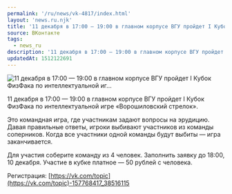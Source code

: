 ```yaml
---
permalink: '/ru/news/vk-4817/index.html'
layout: 'news.ru.njk'
title: '11 декабря в 17:00 — 19:00 в главном корпусе ВГУ пройдет I Кубок ФизФака по интеллектуальной иг…'
source: ВКонтакте
tags:
  - news_ru
description: '11 декабря в 17:00 — 19:00 в главном корпусе ВГУ пройдет I Кубок ФизФака по интеллектуальной иг…'
updatedAt: 1512122691
---
```

![11 декабря в 17:00 — 19:00 в главном корпусе ВГУ пройдет I Кубок ФизФака по интеллектуальной иг…](https://sun9-62.userapi.com/impf/c840126/v840126285/50904/_qtqUfQaBk4.jpg?size=673x442&quality=96&proxy=1&sign=f68ad121e3b8d46a1dd23f490158c24c&c_uniq_tag=SPFaqF9IuZCSDkRCkTlFF1Iu0kLi2ePMgvhs3-DT15M&type=album)

11 декабря в 17:00 — 19:00 в главном корпусе ВГУ пройдет I Кубок ФизФака по интеллектуальной игре «Ворошиловский стрелок».

Это командная игра, где участникам задают вопросы на эрудицию. Давая правильные ответы, игроки выбивают участников из команды соперников. Когда все участники одной команды будут выбиты — игра заканчивается.

Для участия соберите команду из 4 человек. Заполнить заявку до 18:00, 10 декабря. Участие в кубке платное — 50 рублей с человека.

Регистрация: [https://vk.com/topic](https://vk.com/topic)-157768417_38516115
